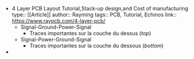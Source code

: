 - 4 Layer PCB Layout Tutorial,Stack-up design,and Cost of manufacturing
  type:: [[Article]]
  author:: Rayming
  tags:: PCB, Tutorial, Echinos
  link:: https://www.raypcb.com/4-layer-pcb/
	- Signal-Ground-Power-Signal
		- Traces importantes sur la couche du dessus (*top*)
	- Signal-Power-Ground-Signal
		- Traces importantes sur la couche du dessous (*bottom*)
-